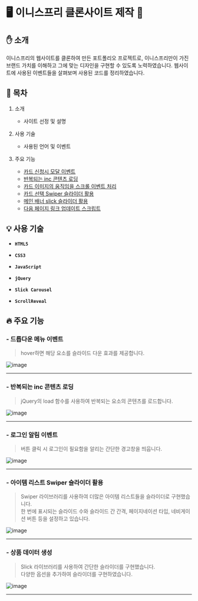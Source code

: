 # :desktop_computer: 이니스프리 클론사이트 제작 :seedling:

## :hand: 소개

 이니스프리의 웹사이트를 클론하여 만든 포트폴리오 프로젝트로, 이니스프리만이 가진 브랜드 가치를 이해하고 그에 맞는 디자인을 구현할 수 있도록 노력하였습니다. 웹사이트에 사용된 이벤트들을 살펴보며 사용된 코드를 정리하였습니다. 

## :loudspeaker: 목차

 
1. 소개
     - 사이트 선정 및 설명

3. 사용 기술
     - 사용된 언어 및 이벤트

4. 주요 기능
     - <a id="content3" href="#list_1">카드 신청시 모달 이벤트</a>
     - <a href="#list_2">반복되는 inc 콘텐츠 로딩</a>
     - <a href="#list_3">카드 이미지의 움직임을 스크롤 이벤트 처리</a>
     - <a href="#list_4">카드 선택 Swiper 슬라이더 활용</a>
     - <a href="#list_5">메인 배너 slick 슬라이더 활용</a>
     - <a href="#list_6">다음 페이지 링크 업데이트 스크립트</a>

## :bulb: 사용 기술

- **`HTML5`** 

- **`CSS3`**

- **`JavaScript`**

- **`jQuery`**

- **`Slick Carousel`**

- **`ScrollReveal`**


## :fire: 주요 기능


### - <a id="list_1">드롭다운 메뉴 이벤트</a>    

>	 hover하면 해당 요소를 슬라이드 다운 효과를 제공합니다.


![image](https://github.com/jkw507600/innisfree/assets/145305173/70a61af1-3f5e-404c-906a-6957b83f83c2)

- - -
### - <a id="list_2"> 반복되는 inc 콘텐츠 로딩</a>

 >	 jQuery의 load 함수를 사용하여 반복되는 요소의 콘텐츠를 로드합니다.

![image](https://github.com/jkw507600/innisfree/assets/145305173/1a80a9e7-c358-4a22-a34d-396afca0540c)

- - -

### - <a id="list_3"> 로그인 알림 이벤트</a>

 >	 버튼 클릭 시 로그인이 필요함을 알리는 간단한 경고창을 띄웁니다.

![image](https://github.com/jkw507600/innisfree/assets/145305173/176fe5cc-8c6d-4266-8fce-7c09c197ba5b)


- - -
### - <a id="list_4"> 아이템 리스트 Swiper 슬라이더 활용</a>

 >	Swiper 라이브러리를 사용하여 더많은 아이템 리스트들을 슬라이더로 구현했습니다. <br> 한 번에 표시되는 슬라이드 수와 슬라이드 간 간격, 페이지네이션 타입, 네비게이션 버튼 등을 설정하고 있습니다.

![image](https://github.com/jkw507600/innisfree/assets/145305173/e9f09a64-0c94-4978-98c7-3e5ef5d37915)

- - -
### - <a id="list_5"> 상품 데이터 생성</a>

 >	Slick 라이브러리를 사용하여 간단한 슬라이더를 구현했습니다. <br>  다양한 옵션을 추가하여 슬라이더를 구현하였습니다.

![image](https://github.com/jkw507600/hyundaiCard/assets/145305173/c9344b7f-28e7-4828-91c2-8f94c8df4505)

- - -
